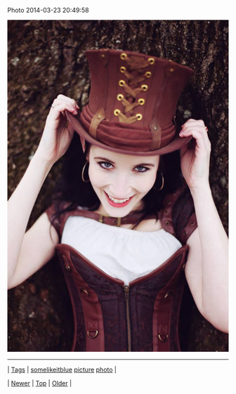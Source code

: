 <!--
title: Photo 2014-03-23 20
date: 2020-06-28T15:27:00.274Z
tags: somelikeitblue, picture, photo
-->


Photo 2014-03-23 20:49:58

![](80503610943-0.jpg)

<!--BOTTOM-POST-NAVIGATION-->
---

| [Tags](tags.md) | [somelikeitblue](tag-somelikeitblue.md) [picture](tag-picture.md) [photo](tag-photo.md) |

| [Newer](80460289834.md) | [Top](index.md) | [Older](80504144656.md) |